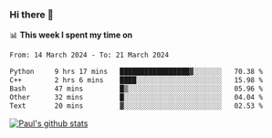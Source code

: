 ### Hi there 👋

📊 **This week I spent my time on**
<!--START_SECTION:waka-->

```txt
From: 14 March 2024 - To: 21 March 2024

Python     9 hrs 17 mins   █████████████████▓░░░░░░░   70.38 %
C++        2 hrs 6 mins    ████░░░░░░░░░░░░░░░░░░░░░   15.98 %
Bash       47 mins         █▒░░░░░░░░░░░░░░░░░░░░░░░   05.96 %
Other      32 mins         █░░░░░░░░░░░░░░░░░░░░░░░░   04.04 %
Text       20 mins         ▓░░░░░░░░░░░░░░░░░░░░░░░░   02.53 %
```

<!--END_SECTION:waka-->


[![Paul's github stats](https://github-readme-stats.vercel.app/api?username=mickeyouyou&theme=dracula&show_icons=true)](https://github.com/anuraghazra/github-readme-stats)
